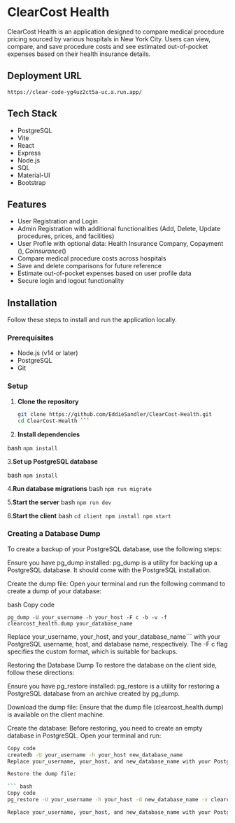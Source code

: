 # ClearCost Health

ClearCost Health is an application designed to compare medical procedure pricing sourced by various hospitals in New York City. Users can view, compare, and save procedure costs and see estimated out-of-pocket expenses based on their health insurance details.

## Deployment URL

```https://clear-code-yg4uz2ct5a-uc.a.run.app/```

## Tech Stack

- PostgreSQL
- Vite
- React
- Express
- Node.js
- SQL
- Material-UI
- Bootstrap

## Features

- User Registration and Login
- Admin Registration with additional functionalities (Add, Delete, Update procedures, prices, and facilities)
- User Profile with optional data: Health Insurance Company, Copayment ($), Coinsurance (%), Deductible ($)
- Compare medical procedure costs across hospitals
- Save and delete comparisons for future reference
- Estimate out-of-pocket expenses based on user profile data
- Secure login and logout functionality

## Installation

Follow these steps to install and run the application locally.

### Prerequisites

- Node.js (v14 or later)
- PostgreSQL
- Git

### Setup

1. **Clone the repository**

   ```bash
   git clone https://github.com/EddieSandler/ClearCost-Health.git
   cd ClearCost-Health ```

2. **Install dependencies**

 bash
 ```npm install```

3.**Set up PostgreSQL database**

bash
```npm install```

4.**Run database migrations**
bash
```npm run migrate```

5.**Start the server**
bash
```npm run dev```

6.**Start the client**
bash
    ```cd client
    npm install
    npm start```

### Creating a Database Dump

To create a backup of your PostgreSQL database, use the following steps:

Ensure you have pg_dump installed:
pg_dump is a utility for backing up a PostgreSQL database. It should come with the PostgreSQL installation.

Create the dump file:
Open your terminal and run the following command to create a dump of your database:

bash
Copy code

```pg_dump -U your_username -h your_host -F c -b -v -f clearcost_health.dump your_database_name```

Replace your_username, your_host, and your_database_name``` with your PostgreSQL username, host, and database name, respectively. The -F c flag specifies the custom format, which is suitable for backups.

Restoring the Database Dump
To restore the database on the client side, follow these directions:

Ensure you have pg_restore installed:
pg_restore is a utility for restoring a PostgreSQL database from an archive created by pg_dump.

Download the dump file:
Ensure that the dump file (clearcost_health.dump) is available on the client machine.

Create the database:
Before restoring, you need to create an empty database in PostgreSQL. Open your terminal and run:

```bash
Copy code
createdb -U your_username -h your_host new_database_name
Replace your_username, your_host, and new_database_name with your PostgreSQL username, host, and the name of the new database. ```

Restore the dump file:

``` bash
Copy code
pg_restore -U your_username -h your_host -d new_database_name -v clearcost_health.dump```

Replace your_username, your_host, and new_database_name with your PostgreSQL username, host, and the name of the new database.

